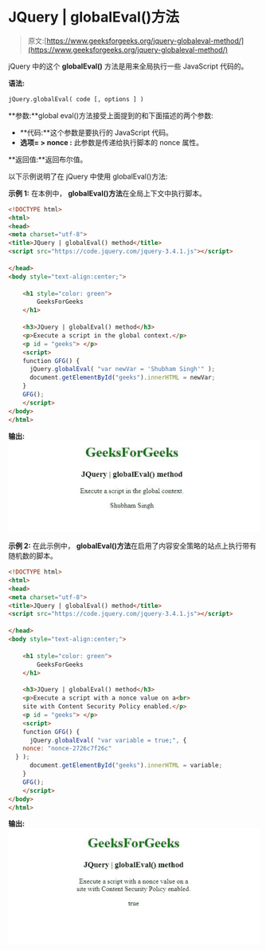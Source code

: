# JQuery | globalEval()方法

> 原文:[https://www.geeksforgeeks.org/jquery-globaleval-method/](https://www.geeksforgeeks.org/jquery-globaleval-method/)

jQuery 中的这个 **globalEval()** 方法是用来全局执行一些 JavaScript 代码的。

**语法:**

```html
jQuery.globalEval( code [, options ] )

```

**参数:**global eval()方法接受上面提到的和下面描述的两个参数:

*   **代码:**这个参数是要执行的 JavaScript 代码。
*   **选项= > nonce :** 此参数是传递给执行脚本的 nonce 属性。

**返回值:**返回布尔值。

以下示例说明了在 jQuery 中使用 globalEval()方法:

**示例 1:** 在本例中， **globalEval()方法**在全局上下文中执行脚本。

```html
<!DOCTYPE html>
<html>
<head>
<meta charset="utf-8">
<title>JQuery | globalEval() method</title> 
<script src="https://code.jquery.com/jquery-3.4.1.js"></script>

</head>
<body style="text-align:center;"> 

    <h1 style="color: green"> 
        GeeksForGeeks 
    </h1> 

    <h3>JQuery | globalEval() method</h3>
    <p>Execute a script in the global context.</p>
    <p id = "geeks"> </p>
    <script>
    function GFG() {
      jQuery.globalEval( "var newVar = 'Shubham Singh'" );
      document.getElementById("geeks").innerHTML = newVar;
    }
    GFG();
    </script>
</body>
</html>                                                                                                    
```

**输出:**
![](img/f32d4a76cb6af0dade77af9b32e5deda.png)

**示例 2:** 在此示例中， **globalEval()方法**在启用了内容安全策略的站点上执行带有随机数的脚本。

```html
<!DOCTYPE html>
<html>
<head>
<meta charset="utf-8">
<title>JQuery | globalEval() method</title> 
<script src="https://code.jquery.com/jquery-3.4.1.js"></script>

</head>
<body style="text-align:center;"> 

    <h1 style="color: green"> 
        GeeksForGeeks 
    </h1> 

    <h3>JQuery | globalEval() method</h3>
    <p>Execute a script with a nonce value on a<br>
    site with Content Security Policy enabled.</p>
    <p id = "geeks"> </p>
    <script>
    function GFG() {
      jQuery.globalEval( "var variable = true;", {
    nonce: "nonce-2726c7f26c"
  } );
      document.getElementById("geeks").innerHTML = variable;
    }
    GFG();
    </script>
</body>
</html>                                                                                                                                            
```

**输出:**
![](img/95bf95a5f21d9ac9c595de8f26269176.png)